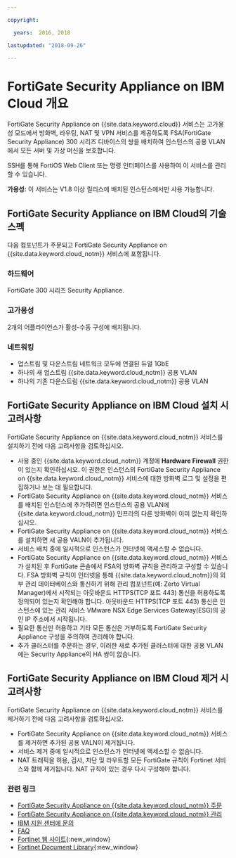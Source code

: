 ```yaml
---

copyright:

  years:  2016, 2018

lastupdated: "2018-09-26"

---
```


# FortiGate Security Appliance on IBM Cloud 개요

FortiGate Security Appliance on {{site.data.keyword.cloud}} 서비스는 고가용성 모드에서 방화벽, 라우팅, NAT 및 VPN 서비스를 제공하도록 FSA(FortiGate Security Appliance) 300 시리즈 디바이스의 쌍을 배치하여 인스턴스의 공용 VLAN에서 모든 서버 및 가상 머신을 보호합니다.

SSH를 통해 FortiOS Web Client 또는 명령 인터페이스를 사용하여 이 서비스를 관리할 수 있습니다.

**가용성:** 이 서비스는 V1.8 이상 릴리스에 배치된 인스턴스에서만 사용 가능합니다.

## FortiGate Security Appliance on IBM Cloud의 기술 스펙

다음 컴포넌트가 주문되고 FortiGate Security Appliance on {{site.data.keyword.cloud_notm}} 서비스에 포함됩니다.

### 하드웨어

FortiGate 300 시리즈 Security Appliance.

### 고가용성

2개의 어플라이언스가 활성-수동 구성에 배치됩니다.

### 네트워킹

* 업스트림 및 다운스트림 네트워크 모두에 연결된 듀얼 1GbE
* 하나의 새 업스트림 {{site.data.keyword.cloud_notm}} 공용 VLAN
* 하나의 기존 다운스트림 {{site.data.keyword.cloud_notm}} 공용 VLAN

## FortiGate Security Appliance on IBM Cloud 설치 시 고려사항

FortiGate Security Appliance on {{site.data.keyword.cloud_notm}} 서비스를 설치하기 전에 다음 고려사항을 검토하십시오.
* 사용 중인 {{site.data.keyword.cloud_notm}} 계정에 **Hardware Firewall** 권한이 있는지 확인하십시오. 이 권한은 인스턴스의 FortiGate Security Appliance on {{site.data.keyword.cloud_notm}} 서비스에 대한 방화벽 로그 및 설정을 편집하거나 보는 데 필요합니다.
* FortiGate Security Appliance on {{site.data.keyword.cloud_notm}} 서비스를 배치된 인스턴스에 추가하려면 인스턴스의 공용 VLAN에 {{site.data.keyword.cloud_notm}} 인프라의 다른 방화벽이 이미 없는지 확인하십시오.
* FortiGate Security Appliance on {{site.data.keyword.cloud_notm}} 서비스를 설치하면 새 공용 VALN이 추가됩니다.
* 서비스 배치 중에 일시적으로 인스턴스가 인터넷에 액세스할 수 없습니다.
* FortiGate Security Appliance on {{site.data.keyword.cloud_notm}} 서비스가 설치된 후 FortiGate 콘솔에서 FSA의 방화벽 규칙을 관리하고 구성할 수 있습니다. FSA 방화벽 규칙이 인터넷을 통해 {{site.data.keyword.cloud_notm}}의 외부 관리 데이터베이스와 통신하기 위해 관리 컴포넌트(예: Zerto Virtual Manager)에서 시작되는 아웃바운드 HTTPS(TCP 포트 443) 통신을 허용하도록 정의되어 있는지 확인해야 합니다. 아웃바운드 HTTPS(TCP 포트 443) 통신은 인스턴스에 있는 관리 서비스 VMware NSX Edge Services Gateway(ESG)의 공인 IP 주소에서 시작됩니다.
* 필요한 통신만 허용하고 기타 모든 통신은 거부하도록 FortiGate Security Appliance 구성을 주의하여 관리해야 합니다.
* 추가 클러스터를 주문하는 경우, 이러한 새로 추가된 클러스터에 대한 공용 VLAN에는 Security Appliance의 HA 쌍이 없습니다.

## FortiGate Security Appliance on IBM Cloud 제거 시 고려사항

FortiGate Security Appliance on {{site.data.keyword.cloud_notm}} 서비스를 제거하기 전에 다음 고려사항을 검토하십시오.
* FortiGate Security Appliance on {{site.data.keyword.cloud_notm}} 서비스를 제거하면 추가된 공용 VALN이 제거됩니다.
* 서비스 제거 중에 일시적으로 인스턴스가 인터넷에 액세스할 수 없습니다.
* NAT 트래픽을 허용, 검사, 차단 및 라우트할 모든 FortiGate 규칙이 Fortinet 서비스와 함께 제거됩니다. NAT 규칙이 있는 경우 다시 구성해야 합니다.

### 관련 링크

* [FortiGate Security Appliance on {{site.data.keyword.cloud_notm}} 주문](fsa_ordering.html)
* [FortiGate Security Appliance on {{site.data.keyword.cloud_notm}} 관리](managingfsa.html)
* [IBM 지원 센터에 문의](../vmonic/trbl_support.html)
* [FAQ](../vmonic/faq.html)
* [Fortinet 웹 사이트](https://www.fortinet.com/){:new_window}
* [Fortinet Document Library](http://docs.fortinet.com/fortigate/admin-guides){:new_window}
